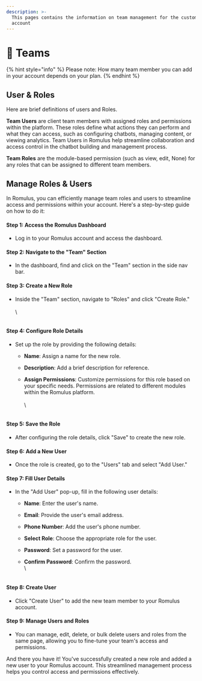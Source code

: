 ```yaml
---
description: >-
  This pages contains the information on team management for the customer's
  account
---
```


# 📖 Teams

{% hint style="info" %}
Please note: How many team member you can add in your account depends on your plan.
{% endhint %}

## User & Roles

Here are brief definitions of users and Roles.

**Team Users** are client team members with assigned roles and permissions within the platform. These roles define what actions they can perform and what they can access, such as configuring chatbots, managing content, or viewing analytics. Team Users in Romulus help streamline collaboration and access control in the chatbot building and management process.

**Team Roles** are the module-based permission (such as view, edit, None) for any roles that can be assigned to different team members.

## Manage Roles & Users

In Romulus, you can efficiently manage team roles and users to streamline access and permissions within your account. Here's a step-by-step guide on how to do it:

#### **Step 1: Access the** Romulus **Dashboard**

* Log in to your Romulus account and access the dashboard.

#### **Step 2: Navigate to the "Team" Section**

* In the dashboard, find and click on the "Team" section in the side nav bar.

#### **Step 3: Create a New Role**

*   Inside the "Team" section, navigate to "Roles" and click "Create Role."\
    \
    \


    <figure><img src="../../.gitbook/assets/1 – 77.png" alt=""><figcaption></figcaption></figure>

#### **Step 4: Configure Role Details**

* Set up the role by providing the following details:
  * **Name**: Assign a name for the new role.
  * **Description**: Add a brief description for reference.
  *   **Assign Permissions**: Customize permissions for this role based on your specific needs. Permissions are related to different modules within the Romulus platform.\
      \
      \


      <figure><img src="../../.gitbook/assets/1 – 78.png" alt=""><figcaption></figcaption></figure>

#### **Step 5: Save the Role**

* After configuring the role details, click "Save" to create the new role.

#### **Step 6: Add a New User**

* Once the role is created, go to the "Users" tab and select "Add User."

#### **Step 7: Fill User Details**

* In the "Add User" pop-up, fill in the following user details:
  * **Name**: Enter the user's name.
  * **Email**: Provide the user's email address.
  * **Phone Number**: Add the user's phone number.
  * **Select Role**: Choose the appropriate role for the user.
  * **Password**: Set a password for the user.
  *   **Confirm Password**: Confirm the password.\
      \


      <figure><img src="../../.gitbook/assets/1 – 79.png" alt=""><figcaption></figcaption></figure>

#### **Step 8: Create User**

* Click "Create User" to add the new team member to your Romulus account.

#### **Step 9: Manage Users and Roles**

* You can manage, edit, delete, or bulk delete users and roles from the same page, allowing you to fine-tune your team's access and permissions.

And there you have it! You've successfully created a new role and added a new user to your Romulus account. This streamlined management process helps you control access and permissions effectively.
